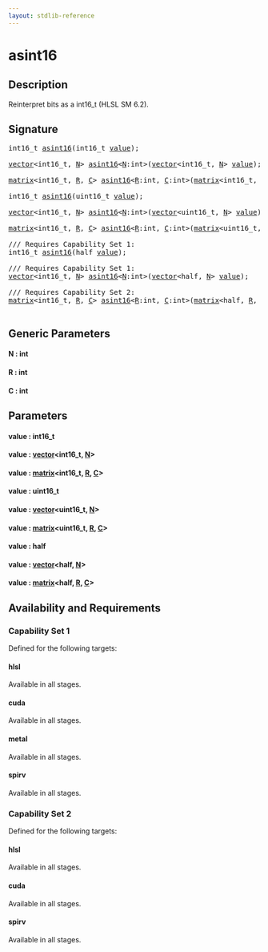 ```yaml
---
layout: stdlib-reference
---
```


# asint16

## Description

Reinterpret bits as a int16_t (HLSL SM 6.2).




## Signature 

<pre>
int16_t <a href=".html">asint16</a>(int16_t <a href=".html#decl-value" class="code_param">value</a>);

<a href="../../types/vector/index.html" class="code_type">vector</a>&lt;int16_t, <a href=".html#decl-N" class="code_var">N</a>&gt; <a href=".html">asint16</a>&lt;<a href=".html#decl-N" class="code_var">N</a>:<span class="code_keyword">int</span>&gt;(<a href="../../types/vector/index.html" class="code_type">vector</a>&lt;int16_t, <a href=".html#decl-N" class="code_var">N</a>&gt; <a href=".html#decl-value" class="code_param">value</a>);

<a href="../../types/matrix/index.html" class="code_type">matrix</a>&lt;int16_t, <a href=".html#decl-R" class="code_var">R</a>, <a href=".html#decl-C" class="code_var">C</a>&gt; <a href=".html">asint16</a>&lt;<a href=".html#decl-R" class="code_var">R</a>:<span class="code_keyword">int</span>, <a href=".html#decl-C" class="code_var">C</a>:<span class="code_keyword">int</span>&gt;(<a href="../../types/matrix/index.html" class="code_type">matrix</a>&lt;int16_t, <a href=".html#decl-R" class="code_var">R</a>, <a href=".html#decl-C" class="code_var">C</a>&gt; <a href=".html#decl-value" class="code_param">value</a>);

int16_t <a href=".html">asint16</a>(uint16_t <a href=".html#decl-value" class="code_param">value</a>);

<a href="../../types/vector/index.html" class="code_type">vector</a>&lt;int16_t, <a href=".html#decl-N" class="code_var">N</a>&gt; <a href=".html">asint16</a>&lt;<a href=".html#decl-N" class="code_var">N</a>:<span class="code_keyword">int</span>&gt;(<a href="../../types/vector/index.html" class="code_type">vector</a>&lt;uint16_t, <a href=".html#decl-N" class="code_var">N</a>&gt; <a href=".html#decl-value" class="code_param">value</a>);

<a href="../../types/matrix/index.html" class="code_type">matrix</a>&lt;int16_t, <a href=".html#decl-R" class="code_var">R</a>, <a href=".html#decl-C" class="code_var">C</a>&gt; <a href=".html">asint16</a>&lt;<a href=".html#decl-R" class="code_var">R</a>:<span class="code_keyword">int</span>, <a href=".html#decl-C" class="code_var">C</a>:<span class="code_keyword">int</span>&gt;(<a href="../../types/matrix/index.html" class="code_type">matrix</a>&lt;uint16_t, <a href=".html#decl-R" class="code_var">R</a>, <a href=".html#decl-C" class="code_var">C</a>&gt; <a href=".html#decl-value" class="code_param">value</a>);

/// Requires Capability Set 1:
int16_t <a href=".html">asint16</a>(<span class="code_keyword">half</span> <a href=".html#decl-value" class="code_param">value</a>);

/// Requires Capability Set 1:
<a href="../../types/vector/index.html" class="code_type">vector</a>&lt;int16_t, <a href=".html#decl-N" class="code_var">N</a>&gt; <a href=".html">asint16</a>&lt;<a href=".html#decl-N" class="code_var">N</a>:<span class="code_keyword">int</span>&gt;(<a href="../../types/vector/index.html" class="code_type">vector</a>&lt;<span class="code_keyword">half</span>, <a href=".html#decl-N" class="code_var">N</a>&gt; <a href=".html#decl-value" class="code_param">value</a>);

/// Requires Capability Set 2:
<a href="../../types/matrix/index.html" class="code_type">matrix</a>&lt;int16_t, <a href=".html#decl-R" class="code_var">R</a>, <a href=".html#decl-C" class="code_var">C</a>&gt; <a href=".html">asint16</a>&lt;<a href=".html#decl-R" class="code_var">R</a>:<span class="code_keyword">int</span>, <a href=".html#decl-C" class="code_var">C</a>:<span class="code_keyword">int</span>&gt;(<a href="../../types/matrix/index.html" class="code_type">matrix</a>&lt;<span class="code_keyword">half</span>, <a href=".html#decl-R" class="code_var">R</a>, <a href=".html#decl-C" class="code_var">C</a>&gt; <a href=".html#decl-value" class="code_param">value</a>);

</pre>

## Generic Parameters

####  <a id="decl-N"></a>N  : int
####  <a id="decl-R"></a>R  : int
####  <a id="decl-C"></a>C  : int

## Parameters

####  <a id="decl-value"></a>value  : int16\_t
####  <a id="decl-value"></a>value  : [vector](../../types/vector/index.html)\<int16\_t, [N](../../types/vector/index.html#decl-N)\>
####  <a id="decl-value"></a>value  : [matrix](../../types/matrix/index.html)\<int16\_t, [R](../../types/matrix/index.html#decl-R), [C](../../types/matrix/index.html#decl-C)\>
####  <a id="decl-value"></a>value  : uint16\_t
####  <a id="decl-value"></a>value  : [vector](../../types/vector/index.html)\<uint16\_t, [N](../../types/vector/index.html#decl-N)\>
####  <a id="decl-value"></a>value  : [matrix](../../types/matrix/index.html)\<uint16\_t, [R](../../types/matrix/index.html#decl-R), [C](../../types/matrix/index.html#decl-C)\>
####  <a id="decl-value"></a>value  : half
####  <a id="decl-value"></a>value  : [vector](../../types/vector/index.html)\<half, [N](../../types/vector/index.html#decl-N)\>
####  <a id="decl-value"></a>value  : [matrix](../../types/matrix/index.html)\<half, [R](../../types/matrix/index.html#decl-R), [C](../../types/matrix/index.html#decl-C)\>

## Availability and Requirements

### Capability Set 1

Defined for the following targets:

#### hlsl
Available in all stages.

#### cuda
Available in all stages.

#### metal
Available in all stages.

#### spirv
Available in all stages.


### Capability Set 2

Defined for the following targets:

#### hlsl
Available in all stages.

#### cuda
Available in all stages.

#### spirv
Available in all stages.



